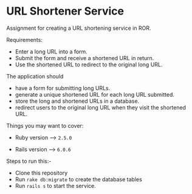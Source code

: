 # URL Shortener Service

Assignment for creating a URL shortening service in ROR.

Requirements:

* Enter a long URL into a form.
* Submit the form and receive a shortened URL in return.
* Use the shortened URL to redirect to the original long URL.

The application should
* have a form for submitting long URLs.
* generate a unique shortened URL for each long URL submitted.
* store the long and shortened URLs in a database.
* redirect users to the original long URL when they visit the shortened URL.


Things you may want to cover:

* Ruby version --> `2.5.0`

* Rails version --> `6.0.6`

Steps to run this:-
 * Clone this repository
 * Run `rake db:migrate` to create the database tables
 * Run `rails s` to start the service.


